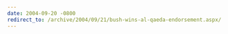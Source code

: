 ```yaml
---
date: 2004-09-20 -0800
redirect_to: /archive/2004/09/21/bush-wins-al-qaeda-endorsement.aspx/
---
```

